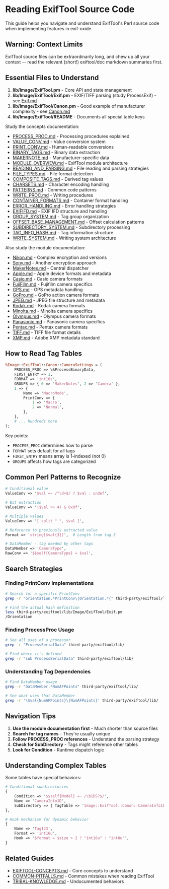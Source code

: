 # Reading ExifTool Source Code

This guide helps you navigate and understand ExifTool's Perl source code when implementing features in exif-oxide.

## Warning: Context Limits

ExifTool source files can be extraordinarily long, and chew up all your context -- read the relevant (short!) exiftool/doc markdown summaries first.

## Essential Files to Understand

1. **lib/Image/ExifTool.pm** - Core API and state management
2. **lib/Image/ExifTool/Exif.pm** - EXIF/TIFF parsing (study ProcessExif) - see [Exif.md](../../third-party/exiftool/doc/modules/Exif.md)
3. **lib/Image/ExifTool/Canon.pm** - Good example of manufacturer complexity - see [Canon.md](../../third-party/exiftool/doc/modules/Canon.md)
4. **lib/Image/ExifTool/README** - Documents all special table keys

Study the concepts documentation:

- [PROCESS_PROC.md](../../third-party/exiftool/doc/concepts/PROCESS_PROC.md) - Processing procedures explained
- [VALUE_CONV.md](../../third-party/exiftool/doc/concepts/VALUE_CONV.md) - Value conversion system
- [PRINT_CONV.md](../../third-party/exiftool/doc/concepts/PRINT_CONV.md) - Human-readable conversions
- [BINARY_TAGS.md](../../third-party/exiftool/doc/concepts/BINARY_TAGS.md) - Binary data extraction
- [MAKERNOTE.md](../../third-party/exiftool/doc/concepts/MAKERNOTE.md) - Manufacturer-specific data
- [MODULE_OVERVIEW.md](../../third-party/exiftool/doc/concepts/MODULE_OVERVIEW.md) - ExifTool module architecture
- [READING_AND_PARSING.md](../../third-party/exiftool/doc/concepts/READING_AND_PARSING.md) - File reading and parsing strategies
- [FILE_TYPES.md](../../third-party/exiftool/doc/concepts/FILE_TYPES.md) - File format detection
- [COMPOSITE_TAGS.md](../../third-party/exiftool/doc/concepts/COMPOSITE_TAGS.md) - Derived tag values
- [CHARSETS.md](../../third-party/exiftool/doc/concepts/CHARSETS.md) - Character encoding handling
- [PATTERNS.md](../../third-party/exiftool/doc/concepts/PATTERNS.md) - Common code patterns
- [WRITE_PROC.md](../../third-party/exiftool/doc/concepts/WRITE_PROC.md) - Writing procedures
- [CONTAINER_FORMATS.md](../../third-party/exiftool/doc/concepts/CONTAINER_FORMATS.md) - Container format handling
- [ERROR_HANDLING.md](../../third-party/exiftool/doc/concepts/ERROR_HANDLING.md) - Error handling strategies
- [EXIFIFD.md](../../third-party/exiftool/doc/concepts/EXIFIFD.md) - EXIF IFD structure and handling
- [GROUP_SYSTEM.md](../../third-party/exiftool/doc/concepts/GROUP_SYSTEM.md) - Tag group organization
- [OFFSET_BASE_MANAGEMENT.md](../../third-party/exiftool/doc/concepts/OFFSET_BASE_MANAGEMENT.md) - Offset calculation patterns
- [SUBDIRECTORY_SYSTEM.md](../../third-party/exiftool/doc/concepts/SUBDIRECTORY_SYSTEM.md) - Subdirectory processing
- [TAG_INFO_HASH.md](../../third-party/exiftool/doc/concepts/TAG_INFO_HASH.md) - Tag information structure
- [WRITE_SYSTEM.md](../../third-party/exiftool/doc/concepts/WRITE_SYSTEM.md) - Writing system architecture

Also study the module documentation:

- [Nikon.md](../../third-party/exiftool/doc/modules/Nikon.md) - Complex encryption and versions
- [Sony.md](../../third-party/exiftool/doc/modules/Sony.md) - Another encryption approach
- [MakerNotes.md](../../third-party/exiftool/doc/modules/MakerNotes.md) - Central dispatcher
- [Apple.md](../../third-party/exiftool/doc/modules/Apple.md) - Apple device formats and metadata
- [Casio.md](../../third-party/exiftool/doc/modules/Casio.md) - Casio camera formats
- [FujiFilm.md](../../third-party/exiftool/doc/modules/FujiFilm.md) - Fujifilm camera specifics
- [GPS.md](../../third-party/exiftool/doc/modules/GPS.md) - GPS metadata handling
- [GoPro.md](../../third-party/exiftool/doc/modules/GoPro.md) - GoPro action camera formats
- [JPEG.md](../../third-party/exiftool/doc/modules/JPEG.md) - JPEG file structure and metadata
- [Kodak.md](../../third-party/exiftool/doc/modules/Kodak.md) - Kodak camera formats
- [Minolta.md](../../third-party/exiftool/doc/modules/Minolta.md) - Minolta camera specifics
- [Olympus.md](../../third-party/exiftool/doc/modules/Olympus.md) - Olympus camera formats
- [Panasonic.md](../../third-party/exiftool/doc/modules/Panasonic.md) - Panasonic camera specifics
- [Pentax.md](../../third-party/exiftool/doc/modules/Pentax.md) - Pentax camera formats
- [TIFF.md](../../third-party/exiftool/doc/modules/TIFF.md) - TIFF file format details
- [XMP.md](../../third-party/exiftool/doc/modules/XMP.md) - Adobe XMP metadata standard

## How to Read Tag Tables

```perl
%Image::ExifTool::Canon::CameraSettings = (
    PROCESS_PROC => \&ProcessBinaryData,
    FIRST_ENTRY => 1,
    FORMAT => 'int16s',
    GROUPS => { 0 => 'MakerNotes', 2 => 'Camera' },
    1 => {
        Name => 'MacroMode',
        PrintConv => {
            1 => 'Macro',
            2 => 'Normal',
        },
    },
    # ... hundreds more
);
```

Key points:

- `PROCESS_PROC` determines how to parse
- `FORMAT` sets default for all tags
- `FIRST_ENTRY` means array is 1-indexed (not 0)
- `GROUPS` affects how tags are categorized

## Common Perl Patterns to Recognize

```perl
# Conditional value
ValueConv => '$val =~ /^\d+$/ ? $val : undef',

# Bit extraction
ValueConv => '($val >> 4) & 0x0f',

# Multiple values
ValueConv => '[ split " ", $val ]',

# Reference to previously extracted value
Format => 'string[$val{3}]',  # Length from tag 3

# DataMember - tag needed by other tags
DataMember => 'CameraType',
RawConv => '$$self{CameraType} = $val',
```

## Search Strategies

### Finding PrintConv Implementations

```bash
# Search for a specific PrintConv
grep -r "orientation.*PrintConv\|Orientation.*{" third-party/exiftool/lib/

# Find the actual hash definition
less third-party/exiftool/lib/Image/ExifTool/Exif.pm
/Orientation
```

### Finding ProcessProc Usage

```bash
# See all uses of a processor
grep -r "ProcessSerialData" third-party/exiftool/lib/

# Find where it's defined
grep -r "sub ProcessSerialData" third-party/exiftool/lib/
```

### Understanding Tag Dependencies

```bash
# Find DataMember usage
grep -r "DataMember.*NumAFPoints" third-party/exiftool/lib/

# See what uses that DataMember
grep -r '\$val{NumAFPoints}\|NumAFPoints}' third-party/exiftool/lib/
```

## Navigation Tips

1. **Use the module documentation first** - Much shorter than source files
2. **Search for tag names** - They're usually unique
3. **Follow PROCESS_PROC references** - Understand the parsing strategy
4. **Check for SubDirectory** - Tags might reference other tables
5. **Look for Condition** - Runtime dispatch logic

## Understanding Complex Tables

Some tables have special behaviors:

```perl
# Conditional subdirectories
{
    Condition => '$$self{Model} =~ /\b1DS?$/',
    Name => 'CameraInfo1D',
    SubDirectory => { TagTable => 'Image::ExifTool::Canon::CameraInfo1D' },
},

# Hook mechanism for dynamic behavior
{
    Name => 'Tag123',
    Format => 'int16u',
    Hook => '$format = $size > 2 ? "int16u" : "int8u"',
}
```

## Related Guides

- [EXIFTOOL-CONCEPTS.md](EXIFTOOL-CONCEPTS.md) - Core concepts to understand
- [COMMON-PITFALLS.md](COMMON-PITFALLS.md) - Common mistakes when reading ExifTool
- [TRIBAL-KNOWLEDGE.md](TRIBAL-KNOWLEDGE.md) - Undocumented behaviors